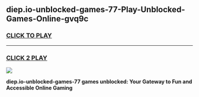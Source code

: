 
## diep.io-unblocked-games-77-Play-Unblocked-Games-Online-gvq9c
<h3>
<a href="https://premium76.site?title=diep.io-unblocked-games-77&ref=25A">CLICK TO PLAY</a></h3>
<hr>

<h3>
<a href="https://premium76.site?title=diep.io-unblocked-games-77&ref=25A">CLICK 2 PLAY</a>
  
</h3>

<a href="https://premium76.site?title=diep.io-unblocked-games-77&ref=25A"><img src="https://clearcache.store/games.png"></a>


**diep.io-unblocked-games-77 games unblocked: Your Gateway to Fun and Accessible Online Gaming**
